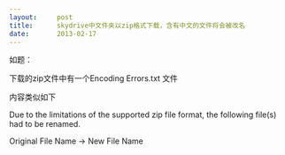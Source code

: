 ```yaml
---
layout:     post
title:      skydrive中文件夹以zip格式下载，含有中文的文件将会被改名
date:       2013-02-17
---
```

如题：

下载的zip文件中有一个Encoding Errors.txt 文件

内容类似如下

Due to the limitations of the supported zip file format, the following file(s) had to be renamed.

Original File Name  ->  New File Name
